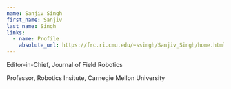 ```yaml
---
name: Sanjiv Singh
first_name: Sanjiv
last_name: Singh
links:
  - name: Profile
    absolute_url: https://frc.ri.cmu.edu/~ssingh/Sanjiv_Singh/home.html
---
```


Editor-in-Chief, Journal of Field Robotics

Professor, Robotics Insitute, Carnegie Mellon University

